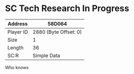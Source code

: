 #  SC Tech Research In Progress
Address   | 58D064
----------|-------------
Player ID | 2880 (Byte Offset: 0)
Size 	  | 1
Length 	  | 36
SC:R      | Simple Data

Who knows
